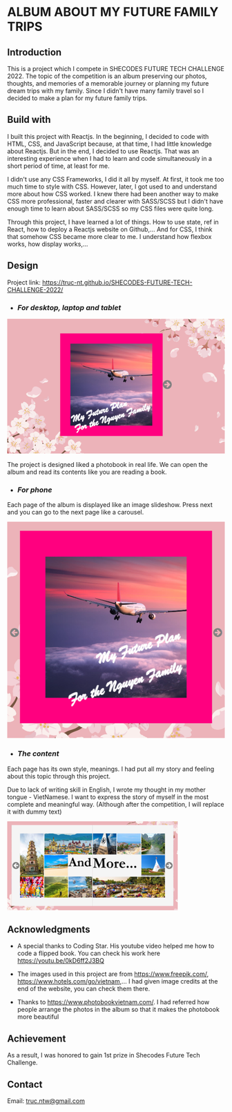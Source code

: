 # **ALBUM ABOUT MY FUTURE FAMILY TRIPS**

## **Introduction**

This is a project which I compete in SHECODES FUTURE TECH CHALLENGE 2022. The topic of the competition is an album preserving our photos, thoughts, and memories of a memorable journey or planning my future dream trips with my family. Since I didn't have many family travel so I decided to make a plan for my future family trips. 

## **Build with**

I built this project with Reactjs. In the beginning, I decided to code with HTML, CSS, and JavaScript because, at that time, I had little knowledge about Reactjs. But in the end, I decided to use Reactjs. That was an interesting experience when I had to learn and code simultaneously in a short period of time, at least for me.

I didn't use any CSS Frameworks, I did it all by myself. At first, it took me too much time to style with CSS. However, later, I got used to and understand more about how CSS worked.
I knew there had been another way to make CSS more professional, faster and clearer with SASS/SCSS but I didn't have enough time to learn about SASS/SCSS so my CSS files were quite long.

Through this project, I have learned a lot of things. How to use state, ref in React, how to deploy a Reactjs website on Github,... And for CSS, I think that somehow CSS became more clear to me. I understand how flexbox works, how display works,...

## **Design**

Project link: https://truc-nt.github.io/SHECODES-FUTURE-TECH-CHALLENGE-2022/

* ### *For desktop, laptop and tablet* ##

![This is the cover of the album](./src/assets/img/cover.png)

The project is designed liked a photobook in real life. We can open the album and read its contents like you are reading a book.

* ### *For phone* ###

Each page of the album is displayed like an image slideshow. Press next and you can go to the next page like a carousel.

![This is album's pages](./src/assets/img/phone.png)

* ### *The content* ###

Each page has its own style, meanings. I had put all my story and feeling about this topic through this project.

Due to lack of writing skill in English, I wrote my thought in my mother tongue - VietNamese. I want to express the story of myself in the most complete and meaningful way. (Although after the competition, I will replace it with dummy text)

![This is album's pages](./src/assets/img/content.png)

## **Acknowledgments**

* A special thanks to Coding Star. His youtube video helped me how to code a flipped book. You can check his work here https://youtu.be/0kD6ff2J3BQ 

* The images used in this project are from https://www.freepik.com/, https://www.hotels.com/go/vietnam,... I had given image credits at the end of the website, you can check them there.

* Thanks to https://www.photobookvietnam.com/. I had referred how people arrange the photos in the album so that it makes the photobook more beautiful

## **Achievement**

As a result, I was honored to gain 1st prize in Shecodes Future Tech Challenge.

## **Contact**

Email: truc.ntw@gmail.com









